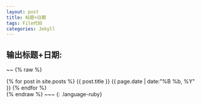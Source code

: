 ```yaml
---
layout: post
title: 标题+日期
tags: File代码
categories: Jekyll
---
```


## 输出标题+日期:
~~
{% raw %}
<div id="filenameDiv"> 
    <nav id="toc">
    {% for post in site.posts %}
    <a class="toc-link" data-tags="{{ post.tags | join: ' ' }}" href="{{ post.url }}">
      {{ post.title }}  {{ page.date | date:"%B %b, %Y" }}
    </a>
    {% endfor %}
  </nav>     
</div>
<div id="lineRight"> <div class="lineInDiv"></div> </div>
{% endraw %}
~~~
{: .language-ruby}



